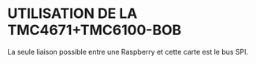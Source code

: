 # UTILISATION DE LA TMC4671+TMC6100-BOB

La seule liaison possible entre une Raspberry et cette carte est le bus SPI.

